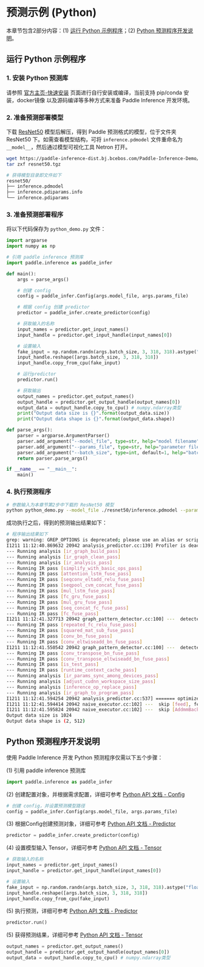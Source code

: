 # 预测示例 (Python)

本章节包含2部分内容：(1) [运行 Python 示例程序](#id1)；(2) [Python 预测程序开发说明](#id6)。

## 运行 Python 示例程序

### 1. 安装 Python 预测库

请参照 [官方主页-快速安装](https://www.paddlepaddle.org.cn/install/quick) 页面进行自行安装或编译，当前支持 pip/conda 安装，docker镜像 以及源码编译等多种方式来准备 Paddle Inference 开发环境。

### 2. 准备预测部署模型

下载 [ResNet50](https://paddle-inference-dist.bj.bcebos.com/Paddle-Inference-Demo/resnet50.tgz) 模型后解压，得到 Paddle 预测格式的模型，位于文件夹 ResNet50 下。如需查看模型结构，可将 `inference.pdmodel` 文件重命名为 `__model__`，然后通过模型可视化工具 Netron 打开。

```bash
wget https://paddle-inference-dist.bj.bcebos.com/Paddle-Inference-Demo/resnet50.tgz
tar zxf resnet50.tgz

# 获得模型目录即文件如下
resnet50/
├── inference.pdmodel
├── inference.pdiparams.info
└── inference.pdiparams
```

### 3. 准备预测部署程序

将以下代码保存为 `python_demo.py` 文件：

```python
import argparse
import numpy as np

# 引用 paddle inference 预测库
import paddle.inference as paddle_infer

def main():
    args = parse_args()

    # 创建 config
    config = paddle_infer.Config(args.model_file, args.params_file)

    # 根据 config 创建 predictor
    predictor = paddle_infer.create_predictor(config)

    # 获取输入的名称
    input_names = predictor.get_input_names()
    input_handle = predictor.get_input_handle(input_names[0])

    # 设置输入
    fake_input = np.random.randn(args.batch_size, 3, 318, 318).astype("float32")
    input_handle.reshape([args.batch_size, 3, 318, 318])
    input_handle.copy_from_cpu(fake_input)

    # 运行predictor
    predictor.run()

    # 获取输出
    output_names = predictor.get_output_names()
    output_handle = predictor.get_output_handle(output_names[0])
    output_data = output_handle.copy_to_cpu() # numpy.ndarray类型
    print("Output data size is {}".format(output_data.size))
    print("Output data shape is {}".format(output_data.shape))

def parse_args():
    parser = argparse.ArgumentParser()
    parser.add_argument("--model_file", type=str, help="model filename")
    parser.add_argument("--params_file", type=str, help="parameter filename")
    parser.add_argument("--batch_size", type=int, default=1, help="batch size")
    return parser.parse_args()

if __name__ == "__main__":
    main()
```

### 4. 执行预测程序

```bash
# 参数输入为本章节第2步中下载的 ResNet50 模型
python python_demo.py --model_file ./resnet50/inference.pdmodel --params_file ./resnet50/inference.pdiparams --batch_size 2
```

成功执行之后，得到的预测输出结果如下：

```bash
# 程序输出结果如下
grep: warning: GREP_OPTIONS is deprecated; please use an alias or script
I1211 11:12:40.869632 20942 analysis_predictor.cc:139] Profiler is deactivated, and no profiling report will be generated.
--- Running analysis [ir_graph_build_pass]
--- Running analysis [ir_graph_clean_pass]
--- Running analysis [ir_analysis_pass]
--- Running IR pass [simplify_with_basic_ops_pass]
--- Running IR pass [attention_lstm_fuse_pass]
--- Running IR pass [seqconv_eltadd_relu_fuse_pass]
--- Running IR pass [seqpool_cvm_concat_fuse_pass]
--- Running IR pass [mul_lstm_fuse_pass]
--- Running IR pass [fc_gru_fuse_pass]
--- Running IR pass [mul_gru_fuse_pass]
--- Running IR pass [seq_concat_fc_fuse_pass]
--- Running IR pass [fc_fuse_pass]
I1211 11:12:41.327713 20942 graph_pattern_detector.cc:100] ---  detected 1 subgraphs
--- Running IR pass [repeated_fc_relu_fuse_pass]
--- Running IR pass [squared_mat_sub_fuse_pass]
--- Running IR pass [conv_bn_fuse_pass]
--- Running IR pass [conv_eltwiseadd_bn_fuse_pass]
I1211 11:12:41.550542 20942 graph_pattern_detector.cc:100] ---  detected 53 subgraphs
--- Running IR pass [conv_transpose_bn_fuse_pass]
--- Running IR pass [conv_transpose_eltwiseadd_bn_fuse_pass]
--- Running IR pass [is_test_pass]
--- Running IR pass [runtime_context_cache_pass]
--- Running analysis [ir_params_sync_among_devices_pass]
--- Running analysis [adjust_cudnn_workspace_size_pass]
--- Running analysis [inference_op_replace_pass]
--- Running analysis [ir_graph_to_program_pass]
I1211 11:12:41.594254 20942 analysis_predictor.cc:537] ======= optimize end =======
I1211 11:12:41.594414 20942 naive_executor.cc:102] ---  skip [feed], feed -> data
I1211 11:12:41.595824 20942 naive_executor.cc:102] ---  skip [AddmmBackward190.fc.output.1.tmp_1], fetch -> fetch
Output data size is 1024
Output data shape is (2, 512)
```

## Python 预测程序开发说明

使用 Paddle Inference 开发 Python 预测程序仅需以下五个步骤：


(1) 引用 paddle inference 预测库

```python
import paddle.inference as paddle_infer
```

(2) 创建配置对象，并根据需求配置，详细可参考 [Python API 文档 - Config](../api_reference/python_api_doc/Config_index)

```python
# 创建 config，并设置预测模型路径
config = paddle_infer.Config(args.model_file, args.params_file)
```

(3) 根据Config创建预测对象，详细可参考 [Python API 文档 - Predictor](../api_reference/python_api_doc/Predictor)

```python
predictor = paddle_infer.create_predictor(config)
```

(4) 设置模型输入 Tensor，详细可参考 [Python API 文档 - Tensor](../api_reference/python_api_doc/Tensor)

```python
# 获取输入的名称
input_names = predictor.get_input_names()
input_handle = predictor.get_input_handle(input_names[0])

# 设置输入
fake_input = np.random.randn(args.batch_size, 3, 318, 318).astype("float32")
input_handle.reshape([args.batch_size, 3, 318, 318])
input_handle.copy_from_cpu(fake_input)
```

(5) 执行预测，详细可参考 [Python API 文档 - Predictor](../api_reference/python_api_doc/Predictor)

```python
predictor.run()
```

(5) 获得预测结果，详细可参考 [Python API 文档 - Tensor](../api_reference/python_api_doc/Tensor)

```python
output_names = predictor.get_output_names()
output_handle = predictor.get_output_handle(output_names[0])
output_data = output_handle.copy_to_cpu() # numpy.ndarray类型
```
